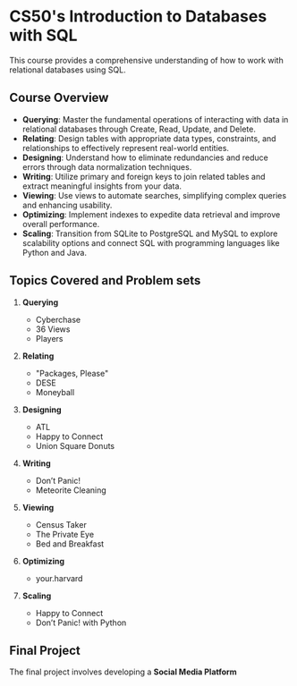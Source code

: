 # CS50's Introduction to Databases with SQL
This course provides a comprehensive understanding of how to work with relational databases using SQL.

## Course Overview

- **Querying**: Master the fundamental operations of interacting with data in relational databases through Create, Read, Update, and Delete.
- **Relating**: Design tables with appropriate data types, constraints, and relationships to effectively represent real-world entities.
- **Designing**: Understand how to eliminate redundancies and reduce errors through data normalization techniques.
- **Writing**: Utilize primary and foreign keys to join related tables and extract meaningful insights from your data.
- **Viewing**: Use views to automate searches, simplifying complex queries and enhancing usability.
- **Optimizing**: Implement indexes to expedite data retrieval and improve overall performance.
- **Scaling**: Transition from SQLite to PostgreSQL and MySQL to explore scalability options and connect SQL with programming languages like Python and Java.

## Topics Covered and Problem sets

1. **Querying**
   - Cyberchase
   - 36 Views
   - Players

2. **Relating**
   - "Packages, Please"
   - DESE
   - Moneyball

3. **Designing**
   - ATL
   - Happy to Connect
   - Union Square Donuts

4. **Writing**
   - Don’t Panic!
   - Meteorite Cleaning

5. **Viewing**
   - Census Taker
   - The Private Eye
   - Bed and Breakfast

6. **Optimizing**
   - your.harvard

7. **Scaling**
   - Happy to Connect
   - Don’t Panic! with Python

## Final Project

The final project involves developing a **Social Media Platform**
